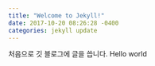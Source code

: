```yaml
---
title: "Welcome to Jekyll!"
date: 2017-10-20 08:26:28 -0400
categories: jekyll update
---
```


처음으로 깃 블로그에 글을 씁니다.
Hello world
